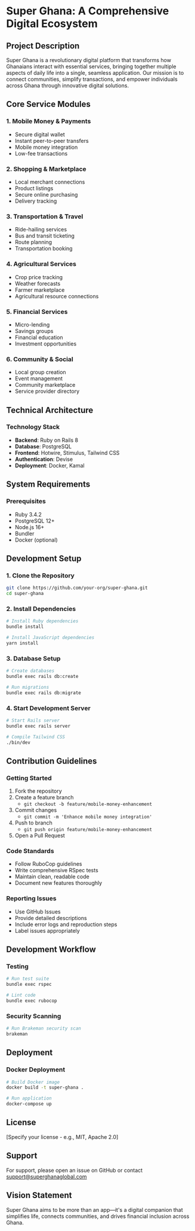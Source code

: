# Super Ghana: A Comprehensive Digital Ecosystem

## Project Description

Super Ghana is a revolutionary digital platform that transforms how Ghanaians interact with essential services, bringing together multiple aspects of daily life into a single, seamless application. Our mission is to connect communities, simplify transactions, and empower individuals across Ghana through innovative digital solutions.

## Core Service Modules

### 1. Mobile Money & Payments

- Secure digital wallet
- Instant peer-to-peer transfers
- Mobile money integration
- Low-fee transactions

### 2. Shopping & Marketplace

- Local merchant connections
- Product listings
- Secure online purchasing
- Delivery tracking

### 3. Transportation & Travel

- Ride-hailing services
- Bus and transit ticketing
- Route planning
- Transportation booking

### 4. Agricultural Services

- Crop price tracking
- Weather forecasts
- Farmer marketplace
- Agricultural resource connections

### 5. Financial Services

- Micro-lending
- Savings groups
- Financial education
- Investment opportunities

### 6. Community & Social

- Local group creation
- Event management
- Community marketplace
- Service provider directory

## Technical Architecture

### Technology Stack

- **Backend**: Ruby on Rails 8
- **Database**: PostgreSQL
- **Frontend**: Hotwire, Stimulus, Tailwind CSS
- **Authentication**: Devise
- **Deployment**: Docker, Kamal

## System Requirements

### Prerequisites

- Ruby 3.4.2
- PostgreSQL 12+
- Node.js 16+
- Bundler
- Docker (optional)

## Development Setup

### 1. Clone the Repository

```bash
git clone https://github.com/your-org/super-ghana.git
cd super-ghana
```

### 2. Install Dependencies

```bash
# Install Ruby dependencies
bundle install

# Install JavaScript dependencies
yarn install
```

### 3. Database Setup

```bash
# Create databases
bundle exec rails db:create

# Run migrations
bundle exec rails db:migrate
```

### 4. Start Development Server

```bash
# Start Rails server
bundle exec rails server

# Compile Tailwind CSS
./bin/dev
```

## Contribution Guidelines

### Getting Started

1. Fork the repository
2. Create a feature branch 
   - `git checkout -b feature/mobile-money-enhancement`
3. Commit changes 
   - `git commit -m 'Enhance mobile money integration'`
4. Push to branch 
   - `git push origin feature/mobile-money-enhancement`
5. Open a Pull Request

### Code Standards

- Follow RuboCop guidelines
- Write comprehensive RSpec tests
- Maintain clean, readable code
- Document new features thoroughly

### Reporting Issues

- Use GitHub Issues
- Provide detailed descriptions
- Include error logs and reproduction steps
- Label issues appropriately

## Development Workflow

### Testing

```bash
# Run test suite
bundle exec rspec

# Lint code
bundle exec rubocop
```

### Security Scanning

```bash
# Run Brakeman security scan
brakeman
```

## Deployment

### Docker Deployment

```bash
# Build Docker image
docker build -t super-ghana .

# Run application
docker-compose up
```

## License

[Specify your license - e.g., MIT, Apache 2.0]

## Support

For support, please open an issue on GitHub or contact support@superghanaglobal.com

## Vision Statement

Super Ghana aims to be more than an app—it's a digital companion that simplifies life, connects communities, and drives financial inclusion across Ghana.
